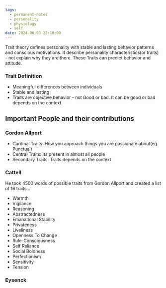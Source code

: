 ```yaml
---
tags:
  - permanent-notes
  - personality
  - physiology 
  - self 
date: 2024-06-03 22:18:00
---
```


Trait theory defines personality with stable and lasting behavior patterns and conscious motivations. It describe personality characteristics(or traits) - not explain why they are there. These Traits can predict behavior and attitude.

### Trait Definition

- Meaningful differences between individuals
- Stable and lasting
- Traits are objective behavior - not Good or bad. It can be good or bad depends on the context.

## Important People and their contributions

### Gordon Allport

- Cardinal Traits: How you approach things you are passionate about(eg. Punctual)
- Central Traits: Its present in almost all people
- Secondary Traits: Traits depends on the context

### Cattell

He took 4500 words of possible traits from Gordon Allport and created a list of 16 traits...

- Warmth
- Vigilance
- Reasoning
- Abstractedness
- Emanational Stability
- Privateness
- Liveliness
- Openness To Change
- Rule-Consciousness
- Self Reliance
- Social Boldness
- Perfectionism
- Sensitivity
- Tension

### Eysenck